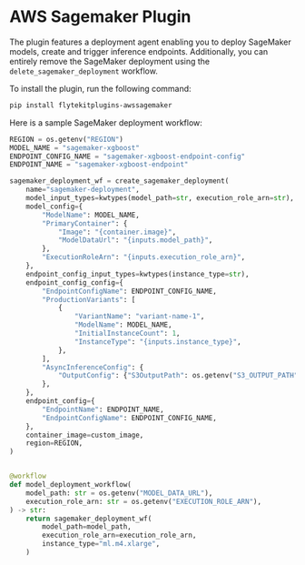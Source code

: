 # AWS Sagemaker Plugin

The plugin features a deployment agent enabling you to deploy SageMaker models, create and trigger inference endpoints.
Additionally, you can entirely remove the SageMaker deployment using the `delete_sagemaker_deployment` workflow.

To install the plugin, run the following command:

```bash
pip install flytekitplugins-awssagemaker
```

Here is a sample SageMaker deployment workflow:

```python
REGION = os.getenv("REGION")
MODEL_NAME = "sagemaker-xgboost"
ENDPOINT_CONFIG_NAME = "sagemaker-xgboost-endpoint-config"
ENDPOINT_NAME = "sagemaker-xgboost-endpoint"

sagemaker_deployment_wf = create_sagemaker_deployment(
    name="sagemaker-deployment",
    model_input_types=kwtypes(model_path=str, execution_role_arn=str),
    model_config={
        "ModelName": MODEL_NAME,
        "PrimaryContainer": {
            "Image": "{container.image}",
            "ModelDataUrl": "{inputs.model_path}",
        },
        "ExecutionRoleArn": "{inputs.execution_role_arn}",
    },
    endpoint_config_input_types=kwtypes(instance_type=str),
    endpoint_config_config={
        "EndpointConfigName": ENDPOINT_CONFIG_NAME,
        "ProductionVariants": [
            {
                "VariantName": "variant-name-1",
                "ModelName": MODEL_NAME,
                "InitialInstanceCount": 1,
                "InstanceType": "{inputs.instance_type}",
            },
        ],
        "AsyncInferenceConfig": {
            "OutputConfig": {"S3OutputPath": os.getenv("S3_OUTPUT_PATH")}
        },
    },
    endpoint_config={
        "EndpointName": ENDPOINT_NAME,
        "EndpointConfigName": ENDPOINT_CONFIG_NAME,
    },
    container_image=custom_image,
    region=REGION,
)


@workflow
def model_deployment_workflow(
    model_path: str = os.getenv("MODEL_DATA_URL"),
    execution_role_arn: str = os.getenv("EXECUTION_ROLE_ARN"),
) -> str:
    return sagemaker_deployment_wf(
        model_path=model_path,
        execution_role_arn=execution_role_arn,
        instance_type="ml.m4.xlarge",
    )
```

